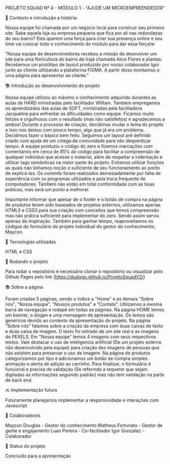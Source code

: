 PROJETO SQUAD Nº 4 - MÓDULO 1 - "AJUDE UM MICROEMPREENDEDOR"

📝 Contexto e introdução a história:

Nossa equipe foi chamada por um negócio local para construir seu primeiro site. Sabe aquela loja ou empresa pequena que fica por ali nas redondezas do seu bairro? 
Eles querem uma força para criar sua presença online e seu time vai colocar todo o conhecimento do módulo para dar essa força!w


"Nossa equipe de desenvolvedores recebeu a missão de desnvolver um site para uma floricultura do bairro de Irajá chamada Alice Flores e plantas. Recebemos um protótipo de layout produzido por nosso colaborador Igor junto ao cliente utilizando a plataforma FIGMA.
A partir disso montamos o uma página para apresentar ao cliente."

📚 Introdução ao desenvolvimento do projeto

Nossa equipe utilizou ao máximo o conhecimento adquirido durantes as aulas de HARD ministradas pelo facilitador William. Também empregamos os aprendizados das aulas de SOFT, ministradas pela facilitadora Jacqueline para enfrentar as dificuldades como equipe. Ficamos muito felizes e orgulhosos com o resultado (mas não satisfeitos) e agradecemos a ambos!
Durante o processo de criação, decidimos mudar o tema do projeto e isso nos deixou com pouco tempo, algo que já era um problema. Decidimos fazer o básico bem feito. Seguimos um layout pré definido criado com ajuda de um colega da comunidade para não desperdiçar tempo. A equipe produziu o código do zero e fizemos marcações com comentários em cerca de 85% do código para facilitar a compreensão de qualquer indivíduo que acesse o material, além de respeitar a indentação e utilizar tags semânticas na maior parte do projeto. 
Evitamos utilizar funções as quais não tinhamos noção o suficiente de seu funcionamento ao ponto de explicá-las.
Os commits foram realizados demasiadamente por falta de experiência com os programas utilizados e pela troca frequente de computadores. Também não estão em total conformidade com as boas práticas, mas será um ponto a melhorar.

Importante informar que apesar de o footer e o botão de compra na página de produtos terem sido baseados de projetos externos, utilizamos apenas HTML5 e CSS3 para sua criação com conceitos que temos compreensão mas não prática suficiente para implementar do zero. Sendo assim serviu apenas de inspiração.
Também para ganhar tempo, reaproveitamos os códigos do formulário do projeto individual do gestor do conhecimento, Maycon.


🔧 Tecnologias utilizadas

HTML e CSS

🚀 Rodando o projeto

Para rodar o repositório é necessário clonar o repositório ou visualizar pelo Github Pages pelo link (https://dualsgo.github.io/ProjetoSquadV2/)

📚 Sobre a página

Foram criadas 5 páginas, sendo o índice a "Home" e as demais "Sobre nós", "Nossa equipe", "Nossos produtos" e "Contato".
Utilizamos a mesma barra de navegação e rodapé em todas as páginas.
Na página HOME temos um banner, o slogan e uma mensagem de apresentação. Os textos são genéricos devido ao contexto da apresentação do projeto.
Na página "Sobre nós" falamos sobre a criação da empresa com duas caixas de texto e duas caixa de imagem. O texto foi retirado de um site real e as imagens do PEXELS.
Em "Nossa equipe" temos 4 imagens com seus respectivos textos. Vale destacar o uso de inteligencia artificial (De um projeto externo não desenvolvido pela equipe) para criação das imagens de pessoas que não existem para preservar o uso de imagem.
Na página de produtos categorizamos por tipo e adicionamos um botão de compra simples animação e alerta de adição ao carrinho.
Para finalizar, o formulário é funcional e precisa de validação (Se referindo a requerer que sejam digitadas as informações seguindo padrão) mas não tem validação na parte de back end.

🔜 Implementação futura

Futuramente planejamos implementar a responsividade e interações com Javascript

🤝 Colaboradores

Maycon Douglas - Gestor do conhecimento
Matheus Fortunato - Gestor de gente e engajamento
Luan Pereira - Co-facilitador
Igor Gonzalez - Colaborador

🎯 Status do projeto

Concluído para a apresentação
